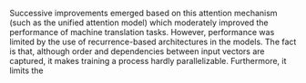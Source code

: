 Successive improvements emerged based on this attention mechanism (such as the unified
attention model) which moderately improved the performance of machine translation
tasks. However, performance was limited by the use of recurrence-based architectures in
the models. The fact is that, although order and dependencies between input vectors are
captured, it makes training a process hardly parallelizable. Furthermore, it limits the